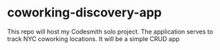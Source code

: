 # coworking-discovery-app
This repo will host my Codesmith solo project. The application serves to track NYC coworking locations. It will be a simple CRUD app
